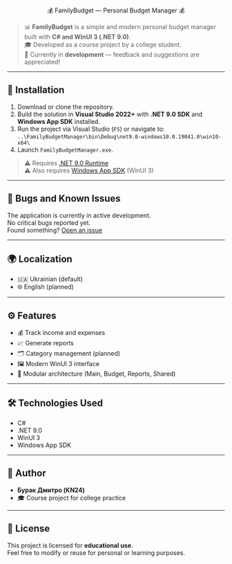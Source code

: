 <p align="center">💰 FamilyBudget — Personal Budget Manager 💰</p>

> 📊 **FamilyBudget** is a simple and modern personal budget manager built with **C# and WinUI 3 (.NET 9.0)**.  
> 🎓 Developed as a course project by a college student.  
> 🚧 Currently in **development** — feedback and suggestions are appreciated!

---

## 🧾 Installation

1. Download or clone the repository.
2. Build the solution in **Visual Studio 2022+** with **.NET 9.0 SDK** and **Windows App SDK** installed.
3. Run the project via Visual Studio (`F5`) or navigate to:
```..\FamilyBudgetManager\bin\Debug\net9.0-windows10.0.19041.0\win10-x64\```
4. Launch `FamilyBudgetManager.exe`.

> ⚠️ Requires [.NET 9.0 Runtime](https://dotnet.microsoft.com/en-us/download/dotnet/9.0)  
> ⚠️ Also requires [Windows App SDK](https://learn.microsoft.com/en-us/windows/apps/windows-app-sdk/) (WinUI 3)

---

## 🐞 Bugs and Known Issues

The application is currently in active development.  
No critical bugs reported yet.  
Found something? [Open an issue](https://github.com/Izumi255/FamilyBudget)

---

## 🌍 Localization

- 🇺🇦 Ukrainian (default)
- 🌐 English (planned)

---

## ⚙️ Features

- 💰 Track income and expenses  
- 📈 Generate reports  
- 🗂 Category management (planned)  
- 🖼️ Modern WinUI 3 interface  
- 🧩 Modular architecture (Main, Budget, Reports, Shared)

---

## 🛠️ Technologies Used

- C#
- .NET 9.0
- WinUI 3
- Windows App SDK

---

## 👤 Author

- **Бурак Дмитро (KN24)**  
- 🎓 Course project for college practice

---

## 📄 License

This project is licensed for **educational use**.  
Feel free to modify or reuse for personal or learning purposes.
